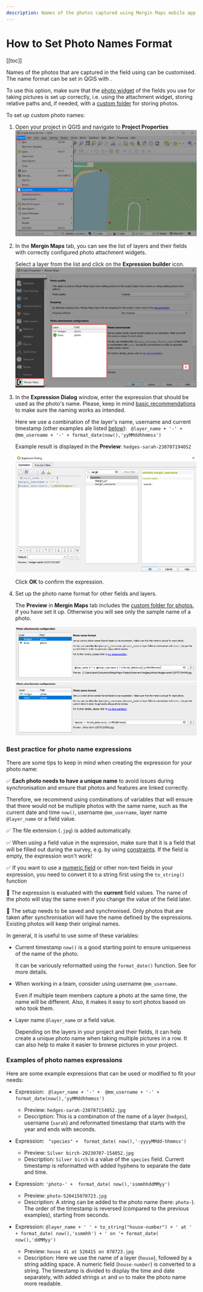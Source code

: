 ```yaml
---
description: Names of the photos captured using Mergin Maps mobile app can be customised in the QGIS plugin. Rename your photos automatically to keep them organised.
---
```


# How to Set Photo Names Format

[[toc]]

Names of the photos that are captured in the field using <MobileAppName /> can be customised. The name format can be set in QGIS with <QGISPluginName />. 

To use this option, make sure that the [photo widget](../../layer/photos/) of the fields you use for taking pictures is set up correctly, i.e. using the attachment widget, storing relative paths and, if needed, with a [custom folder](../../layer/photos/#how-to-set-up-a-custom-folder-for-storing-photos) for storing photos. 

To set up custom photo names:
1. Open your <MainPlatformNameLink /> project in QGIS and navigate to **Project Properties**
   ![QGIS Project Properties](../qgis-project-properties.jpg "QGIS Project Properties")

2. In the **Mergin Maps** tab, you can see the list of layers and their fields with correctly configured photo attachment widgets.

   Select a layer from the list and click on the **Expression builder** icon.
   ![Mergin Maps QGIS Plugin Custom photo name setup](./plugin-photo-name-available-layers.jpg "Mergin Maps QGIS Plugin Custom photo name setup")
 
3. In the **Expression Dialog** window, enter the expression that should be used as the photo's name. Please, keep in mind [basic recommendations](#best-practice-for-photo-name-expressions) to make sure the naming works as intended.

   Here we use a combination of the layer's name, <MainPlatformName /> username and current timestamp (other examples ale listed [below](#examples-of-photo-names-expressions)): 
   ` @layer_name + '-' +  @mm_username + '-' + format_date(now(),'yyMMddhhmmss')`
   
   Example result is displayed in the **Preview**: `hedges-sarah-230707194052`
   
   ![QGIS Expression for custom photo name](./plugin-photo-name-expression-builder.jpg "QGIS Expression for custom photo name")
   
   Click **OK** to confirm the expression.

4. Set up the photo name format for other fields and layers. 

   The **Preview** in **Mergin Maps** tab includes the [custom folder for photos](../../layer/photos/#how-to-set-up-a-custom-folder-for-storing-photos), if you have set it up. Otherwise you will see only the sample name of a photo.
  
   ![Mergin Maps QGIS Plugin photo name setup with custom folder](./plugin-photo-name-format-folder.jpg "Mergin Maps QGIS Plugin photo name setup with custom folder")  
   ![Mergin Maps QGIS Plugin Custom photo name setup without custom folder](./plugin-photo-name-format.jpg "Mergin Maps QGIS Plugin Custom photo name setup without custom folder")

### Best practice for photo name expressions
There are some tips to keep in mind when creating the expression for your photo name:

:white_check_mark: **Each photo needs to have a unique name** to avoid issues during synchronisation and ensure that photos and features are linked correctly.

Therefore, we recommend using combinations of variables that will ensure that there would not be multiple photos with the same name, such as the current date and time `now()`, <MainPlatformName /> username `@mm_username`, layer name `@layer_name` or a field value.

:white_check_mark: The file extension (`.jpg`) is added automatically.

:white_check_mark: When using a field value in the expression, make sure that it is a field that will be filled out during the survey, e.g. by using [constraints](../../layer/form-configuration/#constraints). If the field is empty, the expression won't work!

:white_check_mark: If you want to use a [numeric field](../../layer/form-widgets/#numbers) or other non-text fields in your expression, you need to convert it to a string first using the `to_string()` function

:no_entry_sign: The expression is evaluated with the **current** field values. The name of the photo will stay the same even if you change the value of the field later.

:no_entry_sign: The setup needs to be saved and synchronised. Only photos that are taken after synchronisation will have the name defined by the expressions. Existing photos will keep their original names.
   
In general, it is useful to use some of these variables:
- Current timestamp `now()` is a good starting point to ensure uniqueness of the name of the photo. 

  It can be variously reformatted using the `format_date()` function. See <QGISHelp ver="latest" link="/user_manual/expressions/functions_list.html#format-date" text="See QGIS User manual" /> for more details.
  
- When working in a team, consider using <MainPlatformName /> username `@mm_username`.
  
  Even if multiple team members capture a photo at the same time, the name will be different. Also, it makes it easy to sort photos based on who took them. 

- Layer name `@layer_name` or a field value.
  
  Depending on the layers in your project and their fields, it can help create a unique photo name when taking multiple pictures in a row. It can also help to make it easier to browse pictures in your <MainPlatformNameLink /> project.


### Examples of photo names expressions
Here are some example expressions that can be used or modified to fit your needs:

- Expression: ` @layer_name + '-' +  @mm_username + '-' + format_date(now(),'yyMMddhhmmss')`
   - Preview: `hedges-sarah-230707154052.jpg`
   - Description: This is a combination of the name of a layer (`hedges`), <MainPlatformName /> username (`sarah`) and reformatted timestamp that starts with the year and ends with seconds.

- Expression: ` "species" +  format_date( now(),'-yyyyMMdd-hhmmss')`
   - Preview: `Silver birch-20230707-154052.jpg`
   - Description: `Silver birch` is a value of the `species` field. Current timestamp is reformatted with added hyphens to separate the date and time.

- Expression: `'photo-' +  format_date( now(),'ssmmhhddMMyy')`
   - Preview: `photo-520415070723.jpg`
   - Description: A string can be added to the photo name (here: `photo-`). The order of the timestamp is reversed (compared to the previous examples), starting from seconds.

- Expression: `@layer_name + ' ' + to_string("house-number") + ' at ' + format_date( now(),'ssmmhh') + ' on '+ format_date( now(),'ddMMyy')`
   - Preview: `house 41 at 520415 on 070723.jpg`
   - Description: Here we use the name of a layer (`house`), followed by a string adding space. A numeric field (`house-number`) is converted to a string. The timestamp is divided to display the time and date separately, with added strings `at` and `on` to make the photo name more readable.
